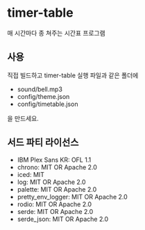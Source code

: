 # timer-table

매 시간마다 종 쳐주는 시간표 프로그램

## 사용

직접 빌드하고 timer-table 실행 파일과 같은 폴더에

- sound/bell.mp3
- config/theme.json
- config/timetable.json

을 만드세요.

## 서드 파티 라이선스

- IBM Plex Sans KR: OFL 1.1
- chrono: MIT OR Apache 2.0
- iced: MIT
- log: MIT OR Apache 2.0
- palette: MIT OR Apache 2.0
- pretty_env_logger: MIT OR Apache 2.0
- rodio: MIT OR Apache 2.0
- serde: MIT OR Apache 2.0
- serde_json: MIT OR Apache 2.0
